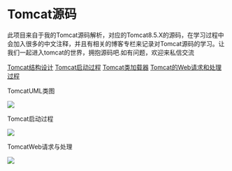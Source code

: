 # Tomcat源码

此项目来自于我的Tomcat源码解析，对应的Tomcat8.5.X的源码，在学习过程中会加入很多的中文注释，并且有相关的博客专栏来记录对Tomcat源码的学习。让我们一起进入tomcat的世界，拥抱源码吧.如有问题，欢迎来私信交流

[Tomcat结构设计](https://blog.csdn.net/qq_34037358/article/details/114373580?spm=1001.2014.3001.5501)
[Tomcat启动过程](https://blog.csdn.net/qq_34037358/article/details/114698048?spm=1001.2014.3001.5501)
[Tomcat类加载器](https://blog.csdn.net/qq_34037358/article/details/115261618?spm=1001.2014.3001.5501)
[Tomcat的Web请求和处理过程](https://blog.csdn.net/qq_34037358/article/details/115579034)

TomcatUML类图

![](https://img-blog.csdnimg.cn/20210505204245964.png?x-oss-process=image/watermark,type_ZmFuZ3poZW5naGVpdGk,shadow_10,text_aHR0cHM6Ly9ibG9nLmNzZG4ubmV0L3FxXzM0MDM3MzU4,size_16,color_FFFFFF,t_70)

Tomcat启动过程

![](https://img-blog.csdnimg.cn/20210324214014355.png?x-oss-process=image/watermark,type_ZmFuZ3poZW5naGVpdGk,shadow_10,text_aHR0cHM6Ly9ibG9nLmNzZG4ubmV0L3FxXzM0MDM3MzU4,size_16,color_FFFFFF,t_70)

TomcatWeb请求与处理

![](https://img-blog.csdnimg.cn/20210420210450756.png?x-oss-process=image/watermark,type_ZmFuZ3poZW5naGVpdGk,shadow_10,text_aHR0cHM6Ly9ibG9nLmNzZG4ubmV0L3FxXzM0MDM3MzU4,size_16,color_FFFFFF,t_70)